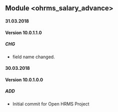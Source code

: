 ## Module <ohrms_salary_advance>

#### 31.03.2018
#### Version 10.0.1.1.0
##### CHG
- field name changed.


#### 30.03.2018
#### Version 10.0.1.0.0
##### ADD
- Initial commit for Open HRMS Project
